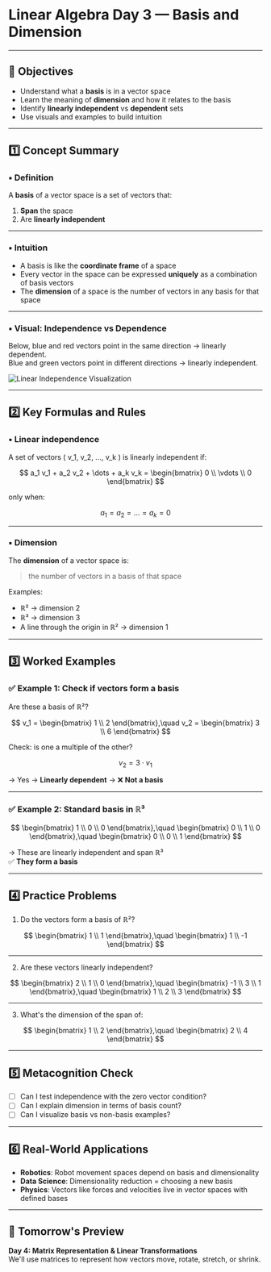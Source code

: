 # Linear Algebra Day 3 — Basis and Dimension

---

## 🎯 Objectives

- Understand what a **basis** is in a vector space  
- Learn the meaning of **dimension** and how it relates to the basis  
- Identify **linearly independent** vs **dependent** sets  
- Use visuals and examples to build intuition

---

## 1️⃣ Concept Summary

### ▪ Definition

A **basis** of a vector space is a set of vectors that:
1. **Span** the space  
2. Are **linearly independent**

---

### ▪ Intuition

- A basis is like the **coordinate frame** of a space  
- Every vector in the space can be expressed **uniquely** as a combination of basis vectors  
- The **dimension** of a space is the number of vectors in any basis for that space

---

### ▪ Visual: Independence vs Dependence

Below, blue and red vectors point in the same direction → linearly dependent.  
Blue and green vectors point in different directions → linearly independent.

![Linear Independence Visualization](insert_image_here)

---

## 2️⃣ Key Formulas and Rules

### ▪ Linear independence

A set of vectors \( v_1, v_2, ..., v_k \) is linearly independent if:

$$
a_1 v_1 + a_2 v_2 + \dots + a_k v_k = \begin{bmatrix} 0 \\ \vdots \\ 0 \end{bmatrix}
$$

only when:

$$
a_1 = a_2 = \dots = a_k = 0
$$

---

### ▪ Dimension

The **dimension** of a vector space is:

> the number of vectors in a basis of that space

Examples:

- ℝ² → dimension 2  
- ℝ³ → dimension 3  
- A line through the origin in ℝ² → dimension 1

---

## 3️⃣ Worked Examples

### ✅ Example 1: Check if vectors form a basis

Are these a basis of ℝ²?

$$
v_1 = \begin{bmatrix} 1 \\ 2 \end{bmatrix},\quad
v_2 = \begin{bmatrix} 3 \\ 6 \end{bmatrix}
$$

Check: is one a multiple of the other?

$$
v_2 = 3 \cdot v_1
$$

→ Yes → **Linearly dependent** → ❌ **Not a basis**

---

### ✅ Example 2: Standard basis in ℝ³

$$
\begin{bmatrix} 1 \\ 0 \\ 0 \end{bmatrix},\quad
\begin{bmatrix} 0 \\ 1 \\ 0 \end{bmatrix},\quad
\begin{bmatrix} 0 \\ 0 \\ 1 \end{bmatrix}
$$

→ These are linearly independent and span ℝ³  
✅ **They form a basis**

---

## 4️⃣ Practice Problems

1. Do the vectors form a basis of ℝ²?

$$
\begin{bmatrix} 1 \\ 1 \end{bmatrix},\quad
\begin{bmatrix} 1 \\ -1 \end{bmatrix}
$$

---

2. Are these vectors linearly independent?

$$
\begin{bmatrix} 2 \\ 1 \\ 0 \end{bmatrix},\quad
\begin{bmatrix} -1 \\ 3 \\ 1 \end{bmatrix},\quad
\begin{bmatrix} 1 \\ 2 \\ 3 \end{bmatrix}
$$

---

3. What's the dimension of the span of:

$$
\begin{bmatrix} 1 \\ 2 \end{bmatrix},\quad
\begin{bmatrix} 2 \\ 4 \end{bmatrix}
$$

---

## 5️⃣ Metacognition Check

- [ ] Can I test independence with the zero vector condition?  
- [ ] Can I explain dimension in terms of basis count?  
- [ ] Can I visualize basis vs non-basis examples?

---

## 6️⃣ Real-World Applications

- **Robotics**: Robot movement spaces depend on basis and dimensionality  
- **Data Science**: Dimensionality reduction = choosing a new basis  
- **Physics**: Vectors like forces and velocities live in vector spaces with defined bases

---

## 📌 Tomorrow's Preview

**Day 4: Matrix Representation & Linear Transformations**  
We'll use matrices to represent how vectors move, rotate, stretch, or shrink.

